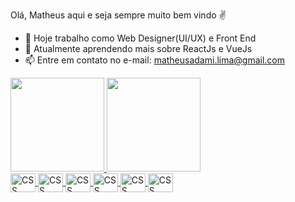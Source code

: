 Olá, Matheus aqui e seja sempre muito bem vindo ✌



- 🔭 Hoje trabalho como Web Designer(UI/UX) e Front End
- 🌱 Atualmente aprendendo mais sobre ReactJs e VueJs
- 📫 Entre em contato no e-mail: matheusadami.lima@gmail.com

<div>
  <a href="https://adamimath.github.io">
  <img  height="150em" src="https://github-readme-stats.vercel.app/api?username=AdamiMath&show_icons=true&theme=onedark&include_all_commits=true&count_private=true"/>
  <img height="150em" src="https://github-readme-stats.vercel.app/api/top-langs/?username=AdamiMath&layout=compact&langs_count=7&theme=onedark"/>
</div>
  
  <div style="display: inline-blovck">
    <img align="center" alt="CSS" height="30" width="40" src="https://cdn.jsdelivr.net/gh/devicons/devicon/icons/css3/css3-original.svg" />
    <img align="center" alt="CSS" height="30" width="40" src="https://cdn.jsdelivr.net/gh/devicons/devicon/icons/html5/html5-plain.svg" />
    <img align="center" alt="CSS" height="30" width="40" src="https://cdn.jsdelivr.net/gh/devicons/devicon/icons/javascript/javascript-original.svg" />
    <img align="center" alt="CSS" height="30" width="40" src="https://cdn.jsdelivr.net/gh/devicons/devicon/icons/jquery/jquery-plain-wordmark.svg" />
    <img align="center" alt="CSS" height="30" width="40" src="https://cdn.jsdelivr.net/gh/devicons/devicon/icons/photoshop/photoshop-line.svg" />
    <img align="center" alt="CSS" height="30" width="40" src="https://cdn.jsdelivr.net/gh/devicons/devicon/icons/bootstrap/bootstrap-plain.svg" />

  </div>
